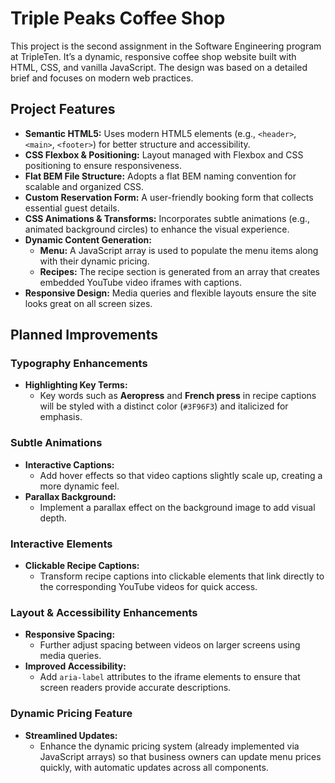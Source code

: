 # Triple Peaks Coffee Shop

This project is the second assignment in the Software Engineering program at TripleTen. It’s a dynamic, responsive coffee shop website built with HTML, CSS, and vanilla JavaScript. The design was based on a detailed brief and focuses on modern web practices.

## Project Features

- **Semantic HTML5:** Uses modern HTML5 elements (e.g., `<header>`, `<main>`, `<footer>`) for better structure and accessibility.
- **CSS Flexbox & Positioning:** Layout managed with Flexbox and CSS positioning to ensure responsiveness.
- **Flat BEM File Structure:** Adopts a flat BEM naming convention for scalable and organized CSS.
- **Custom Reservation Form:** A user-friendly booking form that collects essential guest details.
- **CSS Animations & Transforms:** Incorporates subtle animations (e.g., animated background circles) to enhance the visual experience.
- **Dynamic Content Generation:**
  - **Menu:** A JavaScript array is used to populate the menu items along with their dynamic pricing.
  - **Recipes:** The recipe section is generated from an array that creates embedded YouTube video iframes with captions.
- **Responsive Design:** Media queries and flexible layouts ensure the site looks great on all screen sizes.

## Planned Improvements

### Typography Enhancements

- **Highlighting Key Terms:**
  - Key words such as **Aeropress** and **French press** in recipe captions will be styled with a distinct color (`#3F96F3`) and italicized for emphasis.

### Subtle Animations

- **Interactive Captions:**
  - Add hover effects so that video captions slightly scale up, creating a more dynamic feel.
- **Parallax Background:**
  - Implement a parallax effect on the background image to add visual depth.

### Interactive Elements

- **Clickable Recipe Captions:**
  - Transform recipe captions into clickable elements that link directly to the corresponding YouTube videos for quick access.

### Layout & Accessibility Enhancements

- **Responsive Spacing:**
  - Further adjust spacing between videos on larger screens using media queries.
- **Improved Accessibility:**
  - Add `aria-label` attributes to the iframe elements to ensure that screen readers provide accurate descriptions.

### Dynamic Pricing Feature

- **Streamlined Updates:**
  - Enhance the dynamic pricing system (already implemented via JavaScript arrays) so that business owners can update menu prices quickly, with automatic updates across all components.

